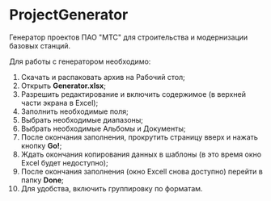 # ProjectGenerator
Генератор проектов ПАО "МТС" для строительства и модернизации базовых станций.

Для работы с генератором необходимо:

1. Скачать и распаковать архив на Рабочий стол;
2. Открыть **Generator.xlsx**;
3. Разрешить редактирование и включить содержимое (в верхней части экрана в Excel);
4. Заполнить необходимые поля;
5. Выбрать необходимые диапазоны;
6. Выбрать необходимые Альбомы и Документы;
7. После окончания заполнения, прокрутить страницу вверх и нажать кнопку **Go!**;
8. Ждать окончания копирования данных в шаблоны (в это время окно Excel будет недоступно);
9. После окончания заполнения (окно Excell снова доступно) перейти в папку **Done**;
10. Для удобства, включить группировку по форматам.
